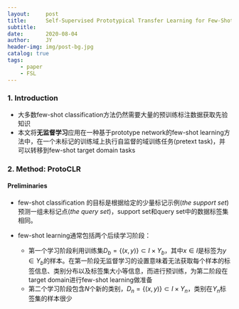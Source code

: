 ```yaml
---
layout:     post
title:      Self-Supervised Prototypical Transfer Learning for Few-Shot Classiﬁcation
subtitle:   
date:       2020-08-04
author:     JY
header-img: img/post-bg.jpg
catalog: true
tags:
    - paper
    - FSL
---
```




### 1. Introduction

- 大多数few-shot classification方法仍然需要大量的预训练标注数据获取先验知识
- 本文将**无监督学习**应用在一种基于prototype network的few-shot learning方法中，在一个未标记的训练域上执行自监督的域训练任务(pretext task)，并可以转移到few-shot target domain tasks

### 2. Method: ProtoCLR

#### Preliminaries

- few-shot classification 的目标是根据给定的少量标记示例(*the support set*) 预测一组未标记点(*the query set*)，support set和query set中的数据标签集相同。

- few-shot learning通常包括两个后续学习阶段：
  - 第一个学习阶段利用训练集$D_b=\{(x,y)\} \subset I \times Y_{b}$，其中$x\in I$是标签为$y \in Y_b$的样本。在第一阶段无监督学习的设置意味着无法获取每个样本的标签信息、类别分布以及标签集大小等信息，而进行预训练，为第二阶段在target domain进行few-shot learning做准备
  - 第二个学习阶段包含$N$个新的类别，$D_n=\{(x,y)\} \subset I \times Y_{n}$，类别在$Y_n$标签集的样本很少



